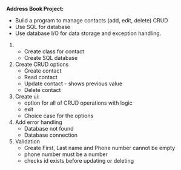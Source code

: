 **Address Book Project:**

- Build a program to manage contacts (add, edit, delete) CRUD
- Use SQL for database
- Use database I/O for data storage and exception handling.

1.  - Create class for contact
    - Create SQL database
2.  Create CRUD options
    - Create contact
    - Read contact
    - Update contact - shows previous value
    - Delete contact
3.  Create ui:
    - option for all of CRUD operations with logic
    - exit
    - Choice case for the options
4.  Add error handling
    - Database not found
    - Database connection
5.  Validation
    - Create First, Last name and Phone number cannot be empty
    - phone number must be a number
    - checks id exists before updating or deleting
